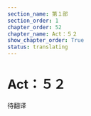 ```yaml
---
section_name: 第１部
section_order: 1
chapter_order: 52
chapter_name: Act：５２
show_chapter_order: True
status: translating
---
```


# Act：５２
待翻译
